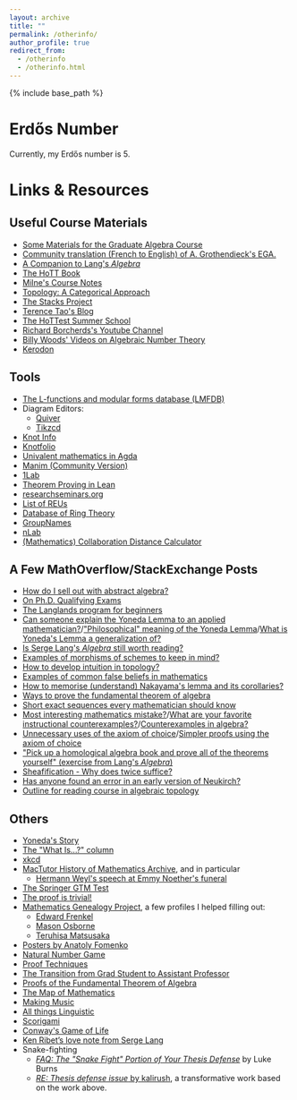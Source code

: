 ```yaml
---
layout: archive
title: ""
permalink: /otherinfo/
author_profile: true
redirect_from:
  - /otherinfo
  - /otherinfo.html
---
```


{% include base_path %}

Erdős Number
======
Currently, my Erdős number is 5. 

Links & Resources
======

Useful Course Materials
------
* [Some Materials for the Graduate Algebra Course](https://math.hawaii.edu/~lee/algebra/)
* [Community translation (French to English) of A. Grothendieck's EGA.](https://github.com/ryankeleti/ega)
* [A Companion to Lang's _Algebra_](https://math.berkeley.edu/~gbergman/.C.to.L/)
* [The HoTT Book](https://homotopytypetheory.org/book/)
* [Milne's Course Notes](https://www.jmilne.org/math/CourseNotes/)
* [Topology: A Categorical Approach](https://topology.mitpress.mit.edu/)
* [The Stacks Project](https://stacks.math.columbia.edu/)
* [Terence Tao's Blog](https://terrytao.wordpress.com/)
* [The HoTTest Summer School](https://www.uwo.ca/math/faculty/kapulkin/seminars/hottest_summer_school_2022.html)
* [Richard Borcherds's Youtube Channel](https://www.youtube.com/channel/UCIyDqfi_cbkp-RU20aBF-MQ)
* [Billy Woods' Videos on Algebraic Number Theory](https://www.youtube.com/playlist?list=PLSibAQEfLnTwq2-zCB-t9v2WvnnVKd0wn)
* [Kerodon](https://kerodon.net/)

Tools
------
* [The L-functions and modular forms database (LMFDB)](https://www.lmfdb.org/)
* Diagram Editors:
  * [Quiver](https://q.uiver.app/)
  * [Tikzcd](https://tikzcd.yichuanshen.de/)
* [Knot Info](https://knotinfo.math.indiana.edu/)
* [Knotfolio](https://kmill.github.io/knotfolio/)
* [Univalent mathematics in Agda](https://github.com/UniMath/agda-unimath)
* [Manim (Community Version)](https://github.com/ManimCommunity/manim)
* [1Lab](https://1lab.dev/)
* [Theorem Proving in Lean](https://leanprover.github.io/theorem_proving_in_lean/index.html)
* [researchseminars.org](https://researchseminars.org/)
* [List of REUs](https://docs.google.com/spreadsheets/d/1U-27BeHMSJCWumbNByal2tHyYo9wRVud9WoRE70E47Y)
* [Database of Ring Theory](https://ringtheory.herokuapp.com/)
* [GroupNames](https://people.maths.bris.ac.uk/~matyd/GroupNames/)
* [nLab](https://ncatlab.org/nlab/show/HomePage)
* [(Mathematics) Collaboration Distance Calculator](https://mathscinet.ams.org/mathscinet/collaborationDistance.html)

A Few MathOverflow/StackExchange Posts
------
* [How do I sell out with abstract algebra?](https://math.stackexchange.com/questions/365005)
* [On Ph.D. Qualifying Exams](https://math.stackexchange.com/questions/267554)
* [The Langlands program for beginners](https://math.stackexchange.com/questions/48981)
* [Can someone explain the Yoneda Lemma to an applied mathematician?](https://math.stackexchange.com/questions/37165/)/["Philosophical" meaning of the Yoneda Lemma](https://mathoverflow.net/questions/3184)/[What is Yoneda's Lemma a generalization of?](https://mathoverflow.net/questions/12511)
* [Is Serge Lang's _Algebra_ still worth reading?](https://math.stackexchange.com/questions/354221)
* [Examples of morphisms of schemes to keep in mind?](https://math.stackexchange.com/questions/666113)
* [How to develop intuition in topology?](https://math.stackexchange.com/questions/576593)
* [Examples of common false beliefs in mathematics](https://mathoverflow.net/questions/23478)
* [How to memorise (understand) Nakayama's lemma and its corollaries?](https://mathoverflow.net/questions/61446)
* [Ways to prove the fundamental theorem of algebra](https://mathoverflow.net/questions/10535)
* [Short exact sequences every mathematician should know](https://mathoverflow.net/questions/363720)
* [Most interesting mathematics mistake?](https://mathoverflow.net/questions/879/)/[What are your favorite instructional counterexamples?](https://mathoverflow.net/questions/16829/)/[Counterexamples in algebra?](https://mathoverflow.net/questions/29006)
* [Unnecessary uses of the axiom of choice](https://mathoverflow.net/questions/416407)/[Simpler proofs using the axiom of choice](https://mathoverflow.net/questions/438948)
* ["Pick up a homological algebra book and prove all of the theorems yourself" (exercise from Lang's _Algebra_)](https://mathoverflow.net/questions/10897)
* [Sheafification - Why does twice suffice?](https://mathoverflow.net/questions/95579)
* [Has anyone found an error in an early version of Neukirch?](https://mathoverflow.net/questions/48759)
* [Outline for reading course in algebraic topology](https://math.stackexchange.com/q/1327310/792702)

Others
------
* [Yoneda's Story](http://www.neverendingbooks.org/le-lemme-de-la-gare-du-nord)
* [The "What Is...?" column](http://arminstraub.com/math/what-is-column)
* [xkcd](https://xkcd.com/)
* [MacTutor History of Mathematics Archive](https://mathshistory.st-andrews.ac.uk/), and in particular
  * [Hermann Weyl's speech at Emmy Noether's funeral](https://mathshistory.st-andrews.ac.uk/Extras/Weyl_Noether/)
* <a href="http://math.jhu.edu/~savitt/GTM.html">The Springer GTM Test</a>
* [The proof is trivial!](http://www.theproofistrivial.com/)
* [Mathematics Genealogy Project](https://www.genealogy.math.ndsu.nodak.edu/index.php), a few profiles I helped filling out: 
  * [Edward Frenkel](https://www.mathgenealogy.org/id.php?id=18760)
  * [Mason Osborne](https://www.mathgenealogy.org/id.php?id=278889)
  * [Teruhisa Matsusaka](https://www.genealogy.math.ndsu.nodak.edu/id.php?id=6476)
* [Posters by Anatoly Fomenko](https://chronologia.org/en/math_impressions/images.html)
* [Natural Number Game](https://www.ma.imperial.ac.uk/~buzzard/xena/natural_number_game/)
* [Proof Techniques](https://mfleck.cs.illinois.edu/proof.html)
* [The Transition from Grad Student to Assistant Professor](https://career.berkeley.edu/grad-students-postdocs/academic-job-search/the-transition-from-grad-student-to-assistant-professor/)
* [Proofs of the Fundamental Theorem of Algebra](https://www.cut-the-knot.org/fta/analytic.shtml)
* [The Map of Mathematics](https://www.quantamagazine.org/the-map-of-mathematics-20200213/)
* [Making Music](https://learningmusic.ableton.com/)
* [All things Linguistic](https://allthingslinguistic.com/post/612521255509393408/a-very-long-list-of-linguistics-youtube-channels)
* [Scorigami](https://nflscorigami.com/)
* [Conway's Game of Life](https://playgameoflife.com/)
* [Ken Ribet’s love note from Serge Lang](https://mathbabe.org/2012/01/03/ken-ribets-love-note-from-serge-lang/)
* Snake-fighting
  * [_FAQ: The "Snake Fight" Portion of Your Thesis Defense_](https://www.mcsweeneys.net/articles/faq-the-snake-fight-portion-of-your-thesis-defense) by Luke Burns
  * [_RE: Thesis defense issue_ by kalirush](https://archiveofourown.org/works/28299630), a transformative work based on the work above. 
